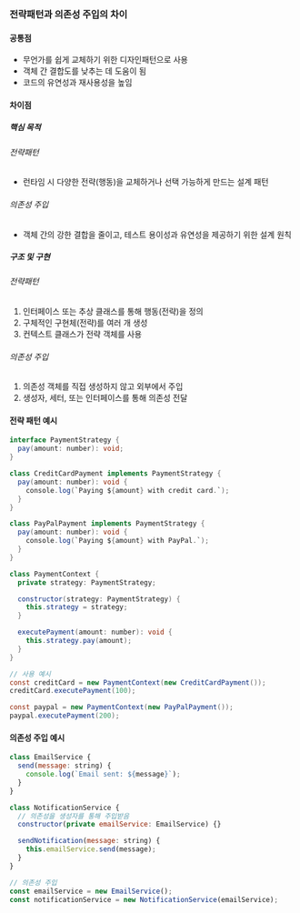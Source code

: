 ### 전략패턴과 의존성 주입의 차이

#### 공통점

- 무언가를 쉽게 교체하기 위한 디자인패턴으로 사용
- 객체 간 결합도를 낮추는 데 도움이 됨
- 코드의 유연성과 재사용성을 높임

#### 차이점

##### 핵심 목적

###### 전략패턴

- 런타임 시 다양한 전략(행동)을 교체하거나 선택 가능하게 만드는 설계 패턴

###### 의존성 주입

- 객체 간의 강한 결합을 줄이고, 테스트 용이성과 유연성을 제공하기 위한 설계 원칙

##### 구조 및 구현

###### 전략패턴

1. 인터페이스 또는 추상 클래스를 통해 행동(전략)을 정의
2. 구체적인 구현체(전략)를 여러 개 생성
3. 컨텍스트 클래스가 전략 객체를 사용

###### 의존성 주입

1. 의존성 객체를 직접 생성하지 않고 외부에서 주입
2. 생성자, 세터, 또는 인터페이스를 통해 의존성 전달

#### 전략 패턴 예시

```java
interface PaymentStrategy {
  pay(amount: number): void;
}

class CreditCardPayment implements PaymentStrategy {
  pay(amount: number): void {
    console.log(`Paying ${amount} with credit card.`);
  }
}

class PayPalPayment implements PaymentStrategy {
  pay(amount: number): void {
    console.log(`Paying ${amount} with PayPal.`);
  }
}

class PaymentContext {
  private strategy: PaymentStrategy;

  constructor(strategy: PaymentStrategy) {
    this.strategy = strategy;
  }

  executePayment(amount: number): void {
    this.strategy.pay(amount);
  }
}

// 사용 예시
const creditCard = new PaymentContext(new CreditCardPayment());
creditCard.executePayment(100);

const paypal = new PaymentContext(new PayPalPayment());
paypal.executePayment(200);
```

#### 의존성 주입 예시

```javascript
class EmailService {
  send(message: string) {
    console.log(`Email sent: ${message}`);
  }
}

class NotificationService {
  // 의존성을 생성자를 통해 주입받음
  constructor(private emailService: EmailService) {}

  sendNotification(message: string) {
    this.emailService.send(message);
  }
}

// 의존성 주입
const emailService = new EmailService();
const notificationService = new NotificationService(emailService);
```
